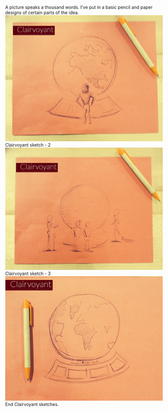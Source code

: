 A picture speaks a thousand words. I've put in a basic pencil and paper designs of certain parts of the idea.
![Initial sketches](../project_images/photo3.JPG)
Clairvoyant sketch - 2 
![Initial sketches](../project_images/photo2.JPG)
Clairvoyant sketch - 3
![Initial sketches](../project_images/photo1.JPG)
End Clairvoyant sketches.